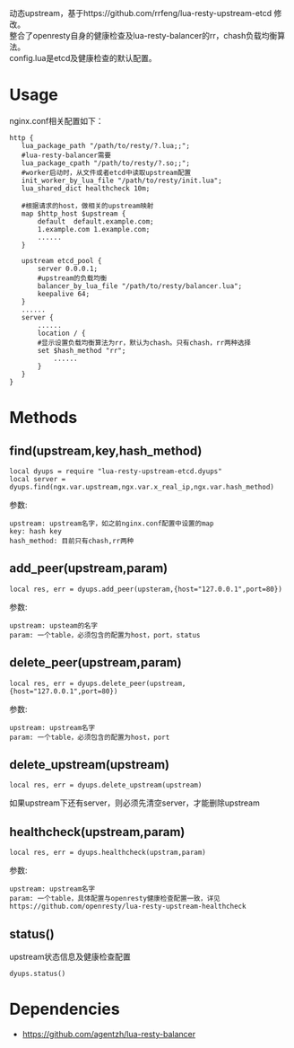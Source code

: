 动态upstream，基于https://github.com/rrfeng/lua-resty-upstream-etcd 修改。   
整合了openresty自身的健康检查及lua-resty-balancer的rr，chash负载均衡算法。   
config.lua是etcd及健康检查的默认配置。

Usage
=================
nginx.conf相关配置如下：
```
http {
   lua_package_path "/path/to/resty/?.lua;;";
   #lua-resty-balancer需要
   lua_package_cpath "/path/to/resty/?.so;;";
   #worker启动时，从文件或者etcd中读取upstream配置
   init_worker_by_lua_file "/path/to/resty/init.lua";
   lua_shared_dict healthcheck 10m;

   #根据请求的host，做相关的upstream映射
   map $http_host $upstream {
       default  default.example.com;
       1.example.com 1.example.com;
       ......
   }

   upstream etcd_pool {
       server 0.0.0.1;
       #upstream的负载均衡
       balancer_by_lua_file "/path/to/resty/balancer.lua";
       keepalive 64;
   }
   ......
   server {
       ......
       location / {
	   #显示设置负载均衡算法为rr，默认为chash。只有chash，rr两种选择
	   set $hash_method "rr";
           ......
       }
   }
}
```

Methods
==================
find(upstream,key,hash_method)
------------------
```
local dyups = require "lua-resty-upstream-etcd.dyups"
local server = dyups.find(ngx.var.upstream,ngx.var.x_real_ip,ngx.var.hash_method)
```
参数:
```
upstream: upstream名字，如之前nginx.conf配置中设置的map
key: hash key
hash_method: 目前只有chash,rr两种
```

add_peer(upstream,param)
-------------------
```
local res, err = dyups.add_peer(upsteram,{host="127.0.0.1",port=80})
```
参数:
```
upstream: upsteam的名字
param: 一个table，必须包含的配置为host，port，status
```

delete_peer(upstream,param)
----------------------
```
local res, err = dyups.delete_peer(upstream,{host="127.0.0.1",port=80})
```
参数:
```
upstream: upstream名字
param: 一个table，必须包含的配置为host，port
```

delete_upstream(upstream)
--------------------------
```
local res, err = dyups.delete_upstream(upstream)
```
如果upstream下还有server，则必须先清空server，才能删除upstream

healthcheck(upstream,param)
--------------------------
```
local res, err = dyups.healthcheck(upstram,param)
```
参数:
```
upstream: upstream名字
param: 一个table，具体配置与openresty健康检查配置一致，详见https://github.com/openresty/lua-resty-upstream-healthcheck
```

status()
-----------------------
upstream状态信息及健康检查配置
```
dyups.status()
```

Dependencies
==========================
- https://github.com/agentzh/lua-resty-balancer
